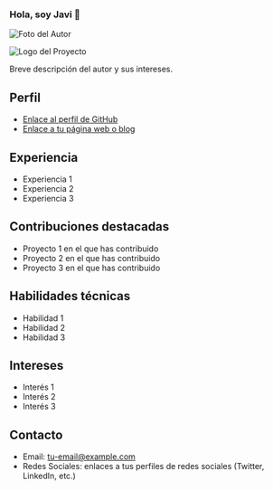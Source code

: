 ### Hola, soy Javi 👋

![Foto del Autor](enlace-a-la-foto.png)

<img src="https://javigomez.org/img/codigo.png" alt="Logo del Proyecto">


Breve descripción del autor y sus intereses.

## Perfil

- [Enlace al perfil de GitHub](enlace-a-tu-perfil)
- [Enlace a tu página web o blog](enlace-a-tu-sitio-web)

## Experiencia

- Experiencia 1
- Experiencia 2
- Experiencia 3

## Contribuciones destacadas

- Proyecto 1 en el que has contribuido
- Proyecto 2 en el que has contribuido
- Proyecto 3 en el que has contribuido

## Habilidades técnicas

- Habilidad 1
- Habilidad 2
- Habilidad 3

## Intereses

- Interés 1
- Interés 2
- Interés 3

## Contacto

- Email: tu-email@example.com
- Redes Sociales: enlaces a tus perfiles de redes sociales (Twitter, LinkedIn, etc.)


<!--
**jagode67/jagode67** is a ✨ _special_ ✨ repository because its `README.md` (this file) appears on your GitHub profile.

Here are some ideas to get you started:

- 🔭 I’m currently working on ...
- 🌱 I’m currently learning ...
- 👯 I’m looking to collaborate on ...
- 🤔 I’m looking for help with ...
- 💬 Ask me about ...
- 📫 How to reach me: ...
- 😄 Pronouns: ...
- ⚡ Fun fact: ...
-->
